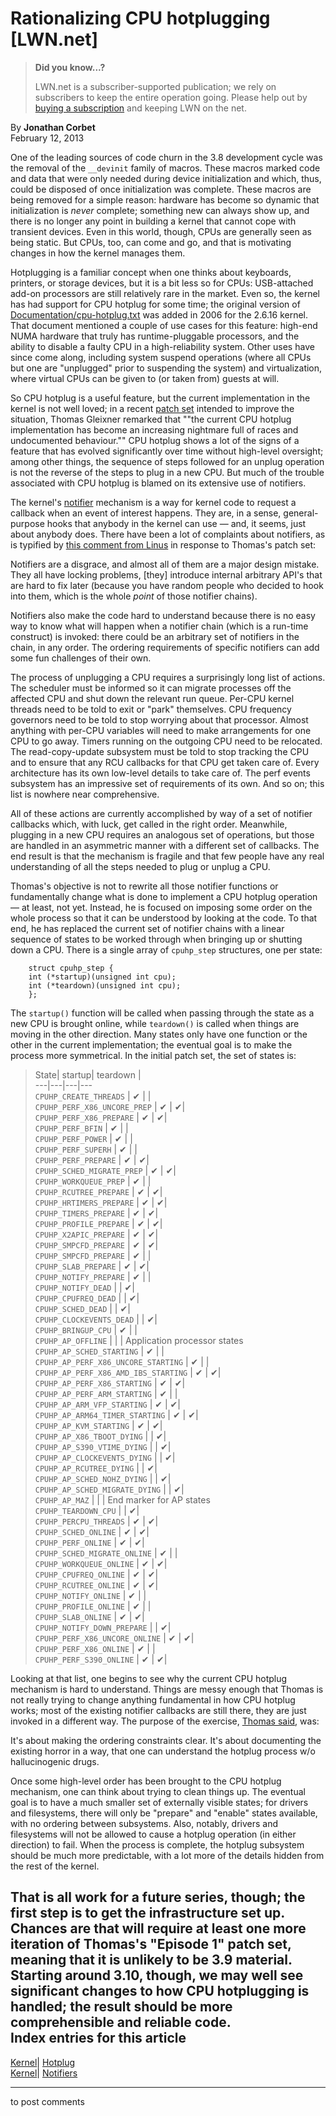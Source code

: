 # Rationalizing CPU hotplugging [LWN.net]

> **Did you know...?**
> 
> LWN.net is a subscriber-supported publication; we rely on subscribers to keep the entire operation going. Please help out by [buying a subscription](/Promo/nst-nag4/subscribe) and keeping LWN on the net. 

By **Jonathan Corbet**  
February 12, 2013 

One of the leading sources of code churn in the 3.8 development cycle was the removal of the `__devinit` family of macros. These macros marked code and data that were only needed during device initialization and which, thus, could be disposed of once initialization was complete. These macros are being removed for a simple reason: hardware has become so dynamic that initialization is _never_ complete; something new can always show up, and there is no longer any point in building a kernel that cannot cope with transient devices. Even in this world, though, CPUs are generally seen as being static. But CPUs, too, can come and go, and that is motivating changes in how the kernel manages them. 

Hotplugging is a familiar concept when one thinks about keyboards, printers, or storage devices, but it is a bit less so for CPUs: USB-attached add-on processors are still relatively rare in the market. Even so, the kernel has had support for CPU hotplug for some time; the original version of [Documentation/cpu-hotplug.txt](/Articles/537570/) was added in 2006 for the 2.6.16 kernel. That document mentioned a couple of use cases for this feature: high-end NUMA hardware that truly has runtime-pluggable processors, and the ability to disable a faulty CPU in a high-reliability system. Other uses have since come along, including system suspend operations (where all CPUs but one are "unplugged" prior to suspending the system) and virtualization, where virtual CPUs can be given to (or taken from) guests at will. 

So CPU hotplug is a useful feature, but the current implementation in the kernel is not well loved; in a recent [patch set](/Articles/535764/) intended to improve the situation, Thomas Gleixner remarked that ""the current CPU hotplug implementation has become an increasing nightmare full of races and undocumented behaviour."" CPU hotplug shows a lot of the signs of a feature that has evolved significantly over time without high-level oversight; among other things, the sequence of steps followed for an unplug operation is not the reverse of the steps to plug in a new CPU. But much of the trouble associated with CPU hotplug is blamed on its extensive use of notifiers. 

The kernel's [notifier](/Articles/185500/) mechanism is a way for kernel code to request a callback when an event of interest happens. They are, in a sense, general-purpose hooks that anybody in the kernel can use — and, it seems, just about anybody does. There have been a lot of complaints about notifiers, as is typified by [this comment from Linus](/Articles/537577/) in response to Thomas's patch set: 

Notifiers are a disgrace, and almost all of them are a major design mistake. They all have locking problems, [they] introduce internal arbitrary API's that are hard to fix later (because you have random people who decided to hook into them, which is the whole *point* of those notifier chains). 

Notifiers also make the code hard to understand because there is no easy way to know what will happen when a notifier chain (which is a run-time construct) is invoked: there could be an arbitrary set of notifiers in the chain, in any order. The ordering requirements of specific notifiers can add some fun challenges of their own. 

The process of unplugging a CPU requires a surprisingly long list of actions. The scheduler must be informed so it can migrate processes off the affected CPU and shut down the relevant run queue. Per-CPU kernel threads need to be told to exit or "park" themselves. CPU frequency governors need to be told to stop worrying about that processor. Almost anything with per-CPU variables will need to make arrangements for one CPU to go away. Timers running on the outgoing CPU need to be relocated. The read-copy-update subsystem must be told to stop tracking the CPU and to ensure that any RCU callbacks for that CPU get taken care of. Every architecture has its own low-level details to take care of. The perf events subsystem has an impressive set of requirements of its own. And so on; this list is nowhere near comprehensive. 

All of these actions are currently accomplished by way of a set of notifier callbacks which, with luck, get called in the right order. Meanwhile, plugging in a new CPU requires an analogous set of operations, but those are handled in an asymmetric manner with a different set of callbacks. The end result is that the mechanism is fragile and that few people have any real understanding of all the steps needed to plug or unplug a CPU. 

Thomas's objective is not to rewrite all those notifier functions or fundamentally change what is done to implement a CPU hotplug operation — at least, not yet. Instead, he is focused on imposing some order on the whole process so that it can be understood by looking at the code. To that end, he has replaced the current set of notifier chains with a linear sequence of states to be worked through when bringing up or shutting down a CPU. There is a single array of `cpuhp_step` structures, one per state: 
    
    
        struct cpuhp_step {
    	int (*startup)(unsigned int cpu);
    	int (*teardown)(unsigned int cpu);
        };
    

The `startup()` function will be called when passing through the state as a new CPU is brought online, while `teardown()` is called when things are moving in the other direction. Many states only have one function or the other in the current implementation; the eventual goal is to make the process more symmetrical. In the initial patch set, the set of states is: 

> State| startup| teardown |   
> ---|---|---|---  
> `CPUHP_CREATE_THREADS` | ✔ | |   
> `CPUHP_PERF_X86_UNCORE_PREP` | ✔ | ✔|   
> `CPUHP_PERF_X86_PREPARE` | ✔ | ✔|   
> `CPUHP_PERF_BFIN` | ✔ | |   
> `CPUHP_PERF_POWER` | ✔ | |   
> `CPUHP_PERF_SUPERH` | ✔ | |   
> `CPUHP_PERF_PREPARE` | ✔ | ✔|   
> `CPUHP_SCHED_MIGRATE_PREP` | ✔ | ✔|   
> `CPUHP_WORKQUEUE_PREP` | ✔ | |   
> `CPUHP_RCUTREE_PREPARE` | ✔ | ✔|   
> `CPUHP_HRTIMERS_PREPARE` | ✔ | ✔|   
> `CPUHP_TIMERS_PREPARE` | ✔ | ✔|   
> `CPUHP_PROFILE_PREPARE` | ✔ | ✔|   
> `CPUHP_X2APIC_PREPARE` | ✔ | ✔|   
> `CPUHP_SMPCFD_PREPARE` | ✔ | ✔|   
> `CPUHP_SMPCFD_PREPARE` | ✔ | |   
> `CPUHP_SLAB_PREPARE` | ✔ | ✔|   
> `CPUHP_NOTIFY_PREPARE` | ✔ | |   
> `CPUHP_NOTIFY_DEAD` |  | ✔|   
> `CPUHP_CPUFREQ_DEAD` |  | ✔|   
> `CPUHP_SCHED_DEAD` |  | ✔|   
> `CPUHP_CLOCKEVENTS_DEAD` |  | ✔|   
> `CPUHP_BRINGUP_CPU` | ✔ | |   
> `CPUHP_AP_OFFLINE` |  | | Application processor states  
> `CPUHP_AP_SCHED_STARTING` | ✔ | |   
> `CPUHP_AP_PERF_X86_UNCORE_STARTING` | ✔ | |   
> `CPUHP_AP_PERF_X86_AMD_IBS_STARTING` | ✔ | ✔|   
> `CPUHP_AP_PERF_X86_STARTING` | ✔ | ✔|   
> `CPUHP_AP_PERF_ARM_STARTING` | ✔ | |   
> `CPUHP_AP_ARM_VFP_STARTING` | ✔ | ✔|   
> `CPUHP_AP_ARM64_TIMER_STARTING` | ✔ | ✔|   
> `CPUHP_AP_KVM_STARTING` | ✔ | ✔|   
> `CPUHP_AP_X86_TBOOT_DYING` |  | ✔|   
> `CPUHP_AP_S390_VTIME_DYING` |  | ✔|   
> `CPUHP_AP_CLOCKEVENTS_DYING` |  | ✔|   
> `CPUHP_AP_RCUTREE_DYING` |  | ✔|   
> `CPUHP_AP_SCHED_NOHZ_DYING` |  | ✔|   
> `CPUHP_AP_SCHED_MIGRATE_DYING` |  | ✔|   
> `CPUHP_AP_MAZ` |  | | End marker for AP states  
> `CPUHP_TEARDOWN_CPU` |  | ✔|   
> `CPUHP_PERCPU_THREADS` | ✔ | ✔|   
> `CPUHP_SCHED_ONLINE` | ✔ | ✔|   
> `CPUHP_PERF_ONLINE` | ✔ | ✔|   
> `CPUHP_SCHED_MIGRATE_ONLINE` | ✔ | |   
> `CPUHP_WORKQUEUE_ONLINE` | ✔ | ✔|   
> `CPUHP_CPUFREQ_ONLINE` | ✔ | ✔|   
> `CPUHP_RCUTREE_ONLINE` | ✔ | ✔|   
> `CPUHP_NOTIFY_ONLINE` | ✔ | |   
> `CPUHP_PROFILE_ONLINE` | ✔ | |   
> `CPUHP_SLAB_ONLINE` | ✔ | ✔|   
> `CPUHP_NOTIFY_DOWN_PREPARE` |  | ✔|   
> `CPUHP_PERF_X86_UNCORE_ONLINE` | ✔ | ✔|   
> `CPUHP_PERF_X86_ONLINE` | ✔ | |   
> `CPUHP_PERF_S390_ONLINE` | ✔ | ✔|   
  
Looking at that list, one begins to see why the current CPU hotplug mechanism is hard to understand. Things are messy enough that Thomas is not really trying to change anything fundamental in how CPU hotplug works; most of the existing notifier callbacks are still there, they are just invoked in a different way. The purpose of the exercise, [Thomas said](/Articles/537608/), was: 

It's about making the ordering constraints clear. It's about documenting the existing horror in a way, that one can understand the hotplug process w/o hallucinogenic drugs. 

Once some high-level order has been brought to the CPU hotplug mechanism, one can think about trying to clean things up. The eventual goal is to have a much smaller set of externally visible states; for drivers and filesystems, there will only be "prepare" and "enable" states available, with no ordering between subsystems. Also, notably, drivers and filesystems will not be allowed to cause a hotplug operation (in either direction) to fail. When the process is complete, the hotplug subsystem should be much more predictable, with a lot more of the details hidden from the rest of the kernel. 

That is all work for a future series, though; the first step is to get the infrastructure set up. Chances are that will require at least one more iteration of Thomas's "Episode 1" patch set, meaning that it is unlikely to be 3.9 material. Starting around 3.10, though, we may well see significant changes to how CPU hotplugging is handled; the result should be more comprehensible and reliable code.  
Index entries for this article  
---  
[Kernel](/Kernel/Index)| [Hotplug](/Kernel/Index#Hotplug)  
[Kernel](/Kernel/Index)| [Notifiers](/Kernel/Index#Notifiers)  
  


* * *

to post comments 
